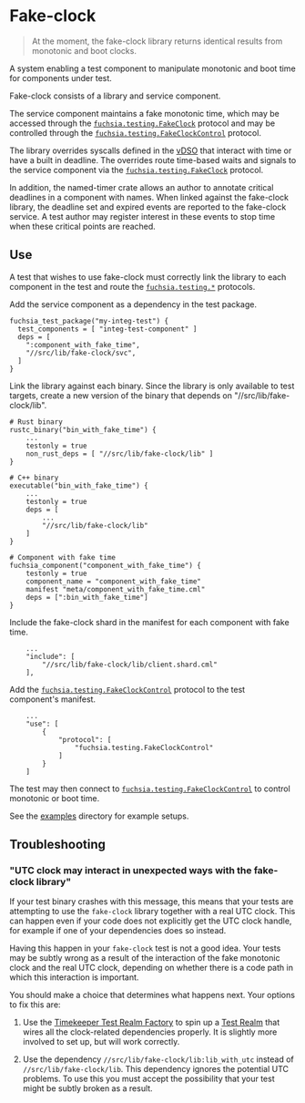 # Fake-clock

> At the moment, the fake-clock library returns identical results from monotonic
> and boot clocks.

A system enabling a test component to manipulate monotonic and boot time for
components under test.

Fake-clock consists of a library and service component.

The service component maintains a fake monotonic time, which may be accessed
through the [`fuchsia.testing.FakeClock`][fidl] protocol and may be controlled
through the [`fuchsia.testing.FakeClockControl`][fidl] protocol.

The library overrides syscalls defined in the
[vDSO][vdso] that interact with time or have a built in deadline.
The overrides route time-based waits and signals to
the service component via the [`fuchsia.testing.FakeClock`][fidl] protocol.

In addition, the named-timer crate allows an author to annotate critical
deadlines in a component with names. When linked against the fake-clock
library, the deadline set and expired events are reported to the fake-clock
service. A test author may register interest in these events to stop time when
these critical points are reached.

## Use

A test that wishes to use fake-clock must correctly link the library to each
component in the test and route the [`fuchsia.testing.*`][fidl] protocols.

Add the service component as a dependency in the test package.
```
fuchsia_test_package("my-integ-test") {
  test_components = [ "integ-test-component" ]
  deps = [
    ":component_with_fake_time",
    "//src/lib/fake-clock/svc",
  ]
}
```

Link the library against each binary. Since the library is only available to
test targets, create a new version of the binary that depends on
"//src/lib/fake-clock/lib".
```
# Rust binary
rustc_binary("bin_with_fake_time") {
    ...
    testonly = true
    non_rust_deps = [ "//src/lib/fake-clock/lib" ]
}

# C++ binary
executable("bin_with_fake_time") {
    ...
    testonly = true
    deps = [
        ...
        "//src/lib/fake-clock/lib"
    ]
}

# Component with fake time
fuchsia_component("component_with_fake_time") {
    testonly = true
    component_name = "component_with_fake_time"
    manifest "meta/component_with_fake_time.cml"
    deps = [":bin_with_fake_time"]
}
```

Include the fake-clock shard in the manifest for each component with fake time.
```
    ...
    "include": [
        "//src/lib/fake-clock/lib/client.shard.cml"
    ],
```

Add the [`fuchsia.testing.FakeClockControl`][fidl] protocol to the test
component's manifest.
```
    ...
    "use": [
        {
            "protocol": [
                "fuchsia.testing.FakeClockControl"
            ]
        }
    ]
```

The test may then connect to
[`fuchsia.testing.FakeClockControl`][fidl] to control monotonic or boot time.

See the [examples][examples] directory for example setups.

## Troubleshooting

### "UTC clock may interact in unexpected ways with the fake-clock library"

If your test binary crashes with this message, this means that your tests are
attempting to use the `fake-clock` library together with a real UTC
clock. This can happen even if your code does not explicitly get the UTC clock
handle, for example if one of your dependencies does so instead.

Having this happen in your `fake-clock` test is not a good idea. Your tests
may be subtly wrong as a result of the interaction of the fake monotonic clock
and the real UTC clock, depending on whether there is a code path in which this
interaction is important.

You should make a choice that determines what happens next. Your options to
fix this are:

1. Use the [Timekeeper Test Realm Factory][ttrf] to spin up a [Test Realm][tr]
   that wires all the clock-related dependencies properly. It is slightly more
   involved to set up, but will work correctly.

2. Use the dependency `//src/lib/fake-clock/lib:lib_with_utc` instead of
   `//src/lib/fake-clock/lib`. This dependency ignores the potential UTC
   problems. To use this you must accept the possibility that your test
   might be subtly broken as a result.

[vdso]: /docs/concepts/kernel/vdso.md
[fidl]: fidl/fake_clock.fidl
[examples]: examples/
[ttrf]: /src/sys/time/testing/realm-proxy/README.md
[tr]: https://fuchsia.dev/fuchsia-src/development/testing/components/test_realm_factory


